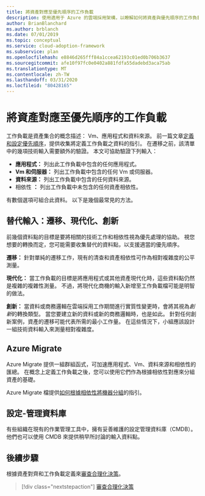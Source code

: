 ```yaml
---
title: 將資產對應至優先順序的工作負載
description: 使用適用于 Azure 的雲端採用架構，以瞭解如何將資產與優先順序的工作負載進行調整。
author: BrianBlanchard
ms.author: brblanch
ms.date: 07/01/2019
ms.topic: conceptual
ms.service: cloud-adoption-framework
ms.subservice: plan
ms.openlocfilehash: e8846d265fff84a1ccea62193c01ed0b706b3637
ms.sourcegitcommit: afe10f97fc0e0402a881fdfa55dadebd3aca75ab
ms.translationtype: MT
ms.contentlocale: zh-TW
ms.lasthandoff: 03/31/2020
ms.locfileid: "80428165"
---
```

# <a name="align-assets-to-prioritized-workloads"></a>將資產對應至優先順序的工作負載

工作負載是資產集合的概念描述： Vm、應用程式和資料來源。 前一篇文章[定義和設定優先順序](./workloads.md)，提供收集將定義工作負載之資料的指引。 在遷移之前，該清單中的幾項技術輸入需要額外的驗證。 本文可協助驗證下列輸入：

- **應用程式：** 列出此工作負載中包含的任何應用程式。
- **Vm 和伺服器：** 列出工作負載中包含的任何 Vm 或伺服器。
- **資料來源：** 列出工作負載中包含的任何資料來源。
- 相依性 **：** 列出工作負載中未包含的任何資產相依性。

有數個選項可組合此資料。 以下是幾個最常見的方法。

## <a name="alternative-inputs-migrate-modernize-innovate"></a>替代輸入：遷移、現代化、創新

前幾個資料點的目標是要將相關的技術工作和相依性視為優先處理的協助。 視您想要的轉換而定，您可能需要收集替代的資料點，以支援適當的優先順序。

**遷移：** 針對單純的遷移工作，現有的清查和資產相依性可作為相對複雜度的公平測量。

**現代化：** 當工作負載的目標是將應用程式或其他資產現代化時，這些資料點仍然是複雜的複雜性測量。 不過，將現代化商機的輸入新增至工作負載檔可能是明智的做法。

**創新：** 當資料或商務邏輯在雲端採用工作期間進行實質性變更時，會將其視為*創新*的轉換類型。 當您要建立新的資料或新的商務邏輯時，也是如此。 針對任何創新案例，資產的遷移可能代表所需的最小工作量。 在這些情況下，小組應該設計一組技術資料輸入來測量相對複雜度。

## <a name="azure-migrate"></a>Azure Migrate

Azure Migrate 提供一組群組函式，可加速應用程式、Vm、資料來源和相依性的匯總。 在概念上定義工作負載之後，您可以使用它們作為根據相依性對應來分組資產的基礎。

Azure Migrate 檔提供[如何根據相依性將機器分組](https://docs.microsoft.com/azure/migrate/how-to-create-group-machine-dependencies)的指引。

## <a name="configuration-management-database"></a>設定-管理資料庫

有些組織在現有的作業管理工具中，擁有妥善維護的設定管理資料庫（CMDB）。 他們也可以使用 CMDB 來提供稍早所討論的輸入資料點。

## <a name="next-steps"></a>後續步驟

根據資產對齊和工作負載定義來[審查合理化決策](./review-rationalization.md)。

> [!div class="nextstepaction"]
> [審查合理化決策](./review-rationalization.md)

